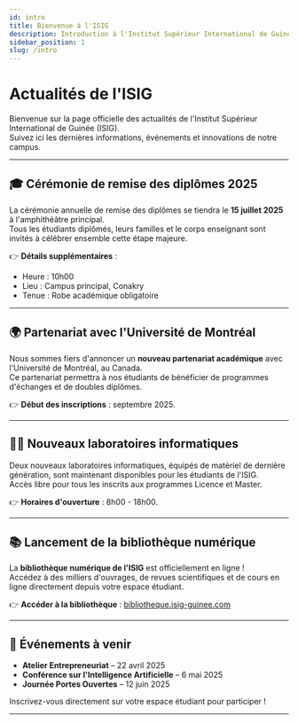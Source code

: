 ```yaml
---
id: intro
title: Bienvenue à l'ISIG
description: Introduction à l'Institut Supérieur International de Guinée.
sidebar_position: 1
slug: /intro
---
```


# Actualités de l'ISIG

Bienvenue sur la page officielle des actualités de l'Institut Supérieur International de Guinée (ISIG).  
Suivez ici les dernières informations, événements et innovations de notre campus.

---

## 🎓 Cérémonie de remise des diplômes 2025

La cérémonie annuelle de remise des diplômes se tiendra le **15 juillet 2025** à l'amphithéâtre principal.  
Tous les étudiants diplômés, leurs familles et le corps enseignant sont invités à célébrer ensemble cette étape majeure.

👉 **Détails supplémentaires** :  
- Heure : 10h00  
- Lieu : Campus principal, Conakry  
- Tenue : Robe académique obligatoire

---

## 🌍 Partenariat avec l'Université de Montréal

Nous sommes fiers d'annoncer un **nouveau partenariat académique** avec l'Université de Montréal, au Canada.  
Ce partenariat permettra à nos étudiants de bénéficier de programmes d'échanges et de doubles diplômes.

👉 **Début des inscriptions** : septembre 2025.

---

## 🧑‍💻 Nouveaux laboratoires informatiques

Deux nouveaux laboratoires informatiques, équipés de matériel de dernière génération, sont maintenant disponibles pour les étudiants de l'ISIG.  
Accès libre pour tous les inscrits aux programmes Licence et Master.

👉 **Horaires d'ouverture** : 8h00 - 18h00.

---

## 📚 Lancement de la bibliothèque numérique

La **bibliothèque numérique de l'ISIG** est officiellement en ligne !  
Accédez à des milliers d'ouvrages, de revues scientifiques et de cours en ligne directement depuis votre espace étudiant.

👉 **Accéder à la bibliothèque** : [bibliotheque.isig-guinee.com](https://bibliotheque.isig-guinee.com)

---

## 📅 Événements à venir

- **Atelier Entrepreneuriat** – 22 avril 2025
- **Conférence sur l'Intelligence Artificielle** – 6 mai 2025
- **Journée Portes Ouvertes** – 12 juin 2025

Inscrivez-vous directement sur votre espace étudiant pour participer !

---
